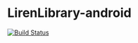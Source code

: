 LirenLibrary-android
====================
[![Build Status](https://travis-ci.org/geechrist/LirenLibrary-android.png?branch=master)](https://travis-ci.org/geechrist/LirenLibrary-android)
